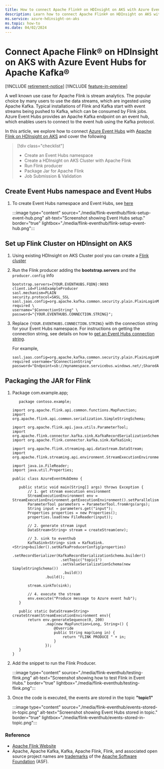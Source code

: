 ```yaml
---
title: How to connect Apache Flink® on HDInsight on AKS with Azure Event Hubs for Apache Kafka®
description: Learn how to connect Apache Flink® on HDInsight on AKS with Azure Event Hubs for Apache Kafka®
ms.service: azure-hdinsight-on-aks
ms.topic: how-to
ms.date: 04/02/2024
---
```


# Connect Apache Flink® on HDInsight on AKS with Azure Event Hubs for Apache Kafka®

[!INCLUDE [retirement-notice](../includes/retirement-notice.md)]
[!INCLUDE [feature-in-preview](../includes/feature-in-preview.md)]


A well known use case for Apache Flink is stream analytics. The popular choice by many users to use the data streams, which are ingested using Apache Kafka. Typical installations of Flink and Kafka start with event streams being pushed to Kafka, which can be consumed by Flink jobs. Azure Event Hubs provides an Apache Kafka endpoint on an event hub, which enables users to connect to the event hub using the Kafka protocol.

In this article, we explore how to connect [Azure Event Hubs](/azure/event-hubs/event-hubs-about) with [Apache Flink on HDInsight on AKS](./flink-overview.md) and cover the following

> [!div class="checklist"]
> * Create an Event Hubs namespace
> * Create a HDInsight on AKS Cluster with Apache Flink
> * Run Flink producer 
> * Package Jar for Apache Flink
> * Job Submission & Validation

## Create Event Hubs namespace and Event Hubs

1. To create Event Hubs namespace and Event Hubs, see [here](/azure/event-hubs/event-hubs-quickstart-kafka-enabled-event-hubs?tabs=connection-string)

   :::image type="content" source="./media/flink-eventhub/flink-setup-event-hub.png" alt-text="Screenshot showing Event Hubs setup." border="true" lightbox="./media/flink-eventhub/flink-setup-event-hub.png":::

## Set up Flink Cluster on HDInsight on AKS

1. Using existing HDInsight on AKS Cluster pool you can create a [Flink cluster](./flink-create-cluster-portal.md)

1. Run the Flink producer adding the **bootstrap.servers** and the `producer.config` info 

   ```
   bootstrap.servers={YOUR.EVENTHUBS.FQDN}:9093
   client.id=FlinkExampleProducer
   sasl.mechanism=PLAIN
   security.protocol=SASL_SSL
   sasl.jaas.config=org.apache.kafka.common.security.plain.PlainLoginModule required \
   username="$ConnectionString" \
   password="{YOUR.EVENTHUBS.CONNECTION.STRING}";
   ```
   
1. Replace `{YOUR.EVENTHUBS.CONNECTION.STRING}` with the connection string for your Event Hubs namespace. For instructions on getting the connection string, see details on how to [get an Event Hubs connection string](/azure/event-hubs/event-hubs-get-connection-string).

   For example, 
    ```
    sasl.jaas.config=org.apache.kafka.common.security.plain.PlainLoginModule required username="$ConnectionString"
    password="Endpoint=sb://mynamespace.servicebus.windows.net/;SharedAccessKeyName=RootManageSharedAccessKey;SharedAccessKey=XXXXXXXXXXXXXXXX";
    ```   
## Packaging the JAR for Flink 
1. Package com.example.app;
   
    ```
       package contoso.example;
     
    import org.apache.flink.api.common.functions.MapFunction;
    import org.apache.flink.api.common.serialization.SimpleStringSchema;
     
    import org.apache.flink.api.java.utils.ParameterTool;
    import org.apache.flink.connector.kafka.sink.KafkaRecordSerializationSchema;
    import org.apache.flink.connector.kafka.sink.KafkaSink;
     
    import org.apache.flink.streaming.api.datastream.DataStream;
    import org.apache.flink.streaming.api.environment.StreamExecutionEnvironment;
     
    import java.io.FileReader;
    import java.util.Properties;
     
    public class AzureEventHubDemo {
     
       public static void main(String[] args) throws Exception {
           // 1. get stream execution environment
           StreamExecutionEnvironment env = StreamExecutionEnvironment.getExecutionEnvironment().setParallelism(1);
           ParameterTool parameters = ParameterTool.fromArgs(args);
           String input = parameters.get("input");
           Properties properties = new Properties();
           properties.load(new FileReader(input));
     
           // 2. generate stream input
           DataStream<String> stream = createStream(env);
     
           // 3. sink to eventhub
           KafkaSink<String> sink = KafkaSink.<String>builder().setKafkaProducerConfig(properties)
                  .setRecordSerializer(KafkaRecordSerializationSchema.builder()
                          .setTopic("topic1")
                          .setValueSerializationSchema(new SimpleStringSchema())
                           .build())
                   .build();
     
           stream.sinkTo(sink);
     
           // 4. execute the stream
           env.execute("Produce message to Azure event hub");
       }
     
       public static DataStream<String> createStream(StreamExecutionEnvironment env){
           return env.generateSequence(0, 200)
                   .map(new MapFunction<Long, String>() {
                       @Override
                       public String map(Long in) {
                           return "FLINK PRODUCE " + in;
                       }
                   });
       }
    } 
    ```
     
1. Add the snippet to run the Flink Producer.

   :::image type="content" source="./media/flink-eventhub/testing-flink.png" alt-text="Screenshot showing how to test Flink in Event Hubs." border="true" lightbox="./media/flink-eventhub/testing-flink.png":::

1. Once the code is executed, the events are stored in the topic **"topic1"**

   :::image type="content" source="./media/flink-eventhub/events-stored-in-topic.png" alt-text="Screenshot showing Event Hubs stored in topic." border="true" lightbox="./media/flink-eventhub/events-stored-in-topic.png":::

### Reference

- [Apache Flink Website](https://flink.apache.org/)
- Apache, Apache Kafka, Kafka, Apache Flink, Flink, and associated open source project names are [trademarks](../trademarks.md) of the [Apache Software Foundation](https://www.apache.org/) (ASF).
